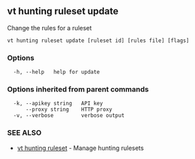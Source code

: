 ## vt hunting ruleset update

Change the rules for a ruleset

```
vt hunting ruleset update [ruleset id] [rules file] [flags]
```

### Options

```
  -h, --help   help for update
```

### Options inherited from parent commands

```
  -k, --apikey string   API key
      --proxy string    HTTP proxy
  -v, --verbose         verbose output
```

### SEE ALSO

* [vt hunting ruleset](vt_hunting_ruleset.md)	 - Manage hunting rulesets

